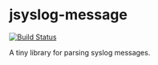 jsyslog-message
===============

[![Build Status](https://secure.travis-ci.org/realityforge/jsyslog-message.png?branch=master)](http://travis-ci.org/realityforge/jsyslog-message)

A tiny library for parsing syslog messages.
